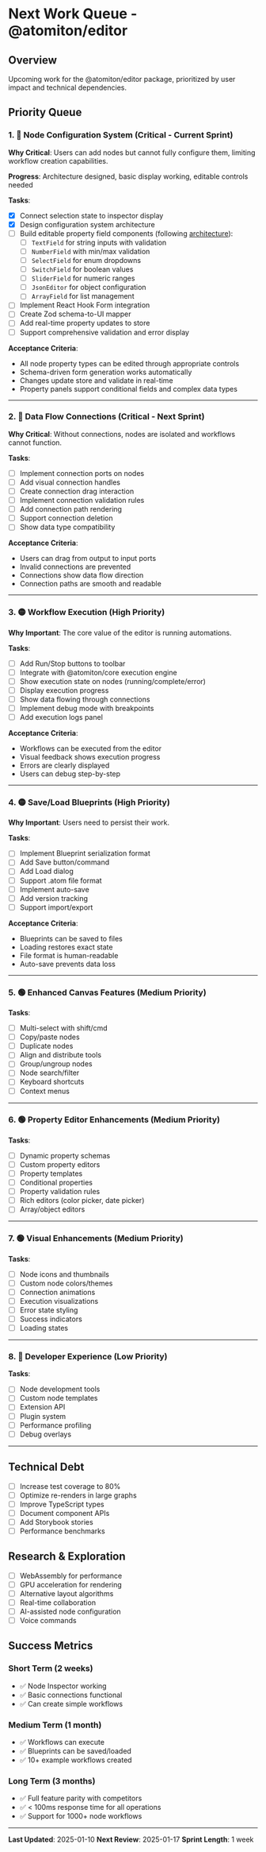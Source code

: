 # Next Work Queue - @atomiton/editor

## Overview

Upcoming work for the @atomiton/editor package, prioritized by user impact and technical dependencies.

## Priority Queue

### 1. 🔴 Node Configuration System (Critical - Current Sprint)

**Why Critical**: Users can add nodes but cannot fully configure them, limiting workflow creation capabilities.

**Progress**: Architecture designed, basic display working, editable controls needed

**Tasks**:

- [x] Connect selection state to inspector display
- [x] Design configuration system architecture
- [ ] Build editable property field components (following [architecture](../../docs/architecture/NODE_CONFIGURATION_SYSTEM.md)):
  - [ ] `TextField` for string inputs with validation
  - [ ] `NumberField` with min/max validation
  - [ ] `SelectField` for enum dropdowns
  - [ ] `SwitchField` for boolean values
  - [ ] `SliderField` for numeric ranges
  - [ ] `JsonEditor` for object configuration
  - [ ] `ArrayField` for list management
- [ ] Implement React Hook Form integration
- [ ] Create Zod schema-to-UI mapper
- [ ] Add real-time property updates to store
- [ ] Support comprehensive validation and error display

**Acceptance Criteria**:

- All node property types can be edited through appropriate controls
- Schema-driven form generation works automatically
- Changes update store and validate in real-time
- Property panels support conditional fields and complex data types

---

### 2. 🔴 Data Flow Connections (Critical - Next Sprint)

**Why Critical**: Without connections, nodes are isolated and workflows cannot function.

**Tasks**:

- [ ] Implement connection ports on nodes
- [ ] Add visual connection handles
- [ ] Create connection drag interaction
- [ ] Implement connection validation rules
- [ ] Add connection path rendering
- [ ] Support connection deletion
- [ ] Show data type compatibility

**Acceptance Criteria**:

- Users can drag from output to input ports
- Invalid connections are prevented
- Connections show data flow direction
- Connection paths are smooth and readable

---

### 3. 🟡 Workflow Execution (High Priority)

**Why Important**: The core value of the editor is running automations.

**Tasks**:

- [ ] Add Run/Stop buttons to toolbar
- [ ] Integrate with @atomiton/core execution engine
- [ ] Show execution state on nodes (running/complete/error)
- [ ] Display execution progress
- [ ] Show data flowing through connections
- [ ] Implement debug mode with breakpoints
- [ ] Add execution logs panel

**Acceptance Criteria**:

- Workflows can be executed from the editor
- Visual feedback shows execution progress
- Errors are clearly displayed
- Users can debug step-by-step

---

### 4. 🟡 Save/Load Blueprints (High Priority)

**Why Important**: Users need to persist their work.

**Tasks**:

- [ ] Implement Blueprint serialization format
- [ ] Add Save button/command
- [ ] Add Load dialog
- [ ] Support .atom file format
- [ ] Implement auto-save
- [ ] Add version tracking
- [ ] Support import/export

**Acceptance Criteria**:

- Blueprints can be saved to files
- Loading restores exact state
- File format is human-readable
- Auto-save prevents data loss

---

### 5. 🟢 Enhanced Canvas Features (Medium Priority)

**Tasks**:

- [ ] Multi-select with shift/cmd
- [ ] Copy/paste nodes
- [ ] Duplicate nodes
- [ ] Align and distribute tools
- [ ] Group/ungroup nodes
- [ ] Node search/filter
- [ ] Keyboard shortcuts
- [ ] Context menus

---

### 6. 🟢 Property Editor Enhancements (Medium Priority)

**Tasks**:

- [ ] Dynamic property schemas
- [ ] Custom property editors
- [ ] Property templates
- [ ] Conditional properties
- [ ] Property validation rules
- [ ] Rich editors (color picker, date picker)
- [ ] Array/object editors

---

### 7. 🟢 Visual Enhancements (Medium Priority)

**Tasks**:

- [ ] Node icons and thumbnails
- [ ] Custom node colors/themes
- [ ] Connection animations
- [ ] Execution visualizations
- [ ] Error state styling
- [ ] Success indicators
- [ ] Loading states

---

### 8. 🔵 Developer Experience (Low Priority)

**Tasks**:

- [ ] Node development tools
- [ ] Custom node templates
- [ ] Extension API
- [ ] Plugin system
- [ ] Performance profiling
- [ ] Debug overlays

---

## Technical Debt

- [ ] Increase test coverage to 80%
- [ ] Optimize re-renders in large graphs
- [ ] Improve TypeScript types
- [ ] Document component APIs
- [ ] Add Storybook stories
- [ ] Performance benchmarks

## Research & Exploration

- [ ] WebAssembly for performance
- [ ] GPU acceleration for rendering
- [ ] Alternative layout algorithms
- [ ] Real-time collaboration
- [ ] AI-assisted node configuration
- [ ] Voice commands

## Success Metrics

### Short Term (2 weeks)

- ✅ Node Inspector working
- ✅ Basic connections functional
- ✅ Can create simple workflows

### Medium Term (1 month)

- ✅ Workflows can execute
- ✅ Blueprints can be saved/loaded
- ✅ 10+ example workflows created

### Long Term (3 months)

- ✅ Full feature parity with competitors
- ✅ < 100ms response time for all operations
- ✅ Support for 1000+ node workflows

---

**Last Updated**: 2025-01-10
**Next Review**: 2025-01-17
**Sprint Length**: 1 week

